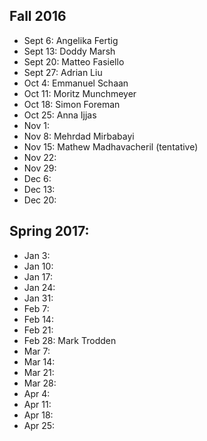 ## Fall 2016

 - Sept 6: Angelika Fertig
 - Sept 13: Doddy Marsh
 - Sept 20: Matteo Fasiello
 - Sept 27: Adrian Liu
 - Oct 4: Emmanuel Schaan
 - Oct 11: Moritz Munchmeyer
 - Oct 18: Simon Foreman
 - Oct 25: Anna Ijjas
 - Nov 1:
 - Nov 8:  Mehrdad Mirbabayi
 - Nov 15: Mathew Madhavacheril (tentative)
 - Nov 22:
 - Nov 29:
 - Dec 6:
 - Dec 13:
 - Dec 20:

## Spring 2017:

 - Jan 3: 
 - Jan 10: 
 - Jan 17: 
 - Jan 24: 
 - Jan 31: 
 - Feb 7: 
 - Feb 14: 
 - Feb 21: 
 - Feb 28: Mark Trodden
 - Mar 7: 
 - Mar 14: 
 - Mar 21: 
 - Mar 28: 
 - Apr 4:
 - Apr 11:
 - Apr 18:
 - Apr 25:
